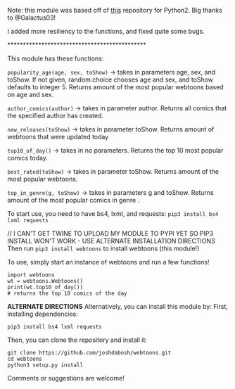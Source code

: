 Note: this module was based off of [this](https://github.com/Galactus03/webtoons)
repository for Python2. Big thanks to @Galactus03!

I added more resiliency to the functions, and fixed quite some bugs.

\*\*\*\*\*\*\*\*\*\*\*\*\*\*\*\*\*\*\*\*\*\*\*\*\*\*\*\*\*\*\*\*\*\*\*\*\*\*\*\*\*\*\*\*\*

This module has these functions:

`popularity_age(age, sex, toShow)` -> takes in parameters age, sex, and toShow. If not given, random.choice chooses age and sex, and toShow defaults to integer 5.
Returns <toShow> amount of the most popular webtoons based on age and sex.

`author_comics(author)` -> takes in parameter author.
Returns all comics that the specified author has created.

`new_releases(toShow)` -> takes in parameter toShow.
Returns <toShow> amount of webtoons that were updated today

`top10_of_day()` -> takes in no parameters.
Returns the top 10 most popular comics today.

`best_rated(toShow)` -> takes in parameter toShow.
Returns <toShow> amount of the most popular webtoons.

`top_in_genre(g, toShow)` -> takes in parameters g and toShow.
Returns <toShow> amount of the most popular comics in genre <g>.


To start use, you need to have bs4, lxml, and requests:
`pip3 install bs4 lxml requests`

// I CAN'T GET TWINE TO UPLOAD MY MODULE TO PYPI YET SO PIP3 INSTALL WON'T WORK - USE ALTERNATE INSTALLATION DIRECTIONS
Then run
`pip3 install webtoons`
to install webtoons (this module!)


To use, simply start an instance of webtoons and run a few functions!
```
import webtoons
wt = webtoons.Webtoons()
print(wt.top10_of_day())
# returns the top 10 comics of the day
```

**ALTERNATE DIRECTIONS**
Alternatively, you can install this module by:
First, installing dependencies:
```
pip3 install bs4 lxml requests
```

Then, you can clone the repository and install it:
```
git clone https://github.com/joshdabosh/webtoons.git
cd webtoons
python3 setup.py install
```

Comments or suggestions are welcome!
